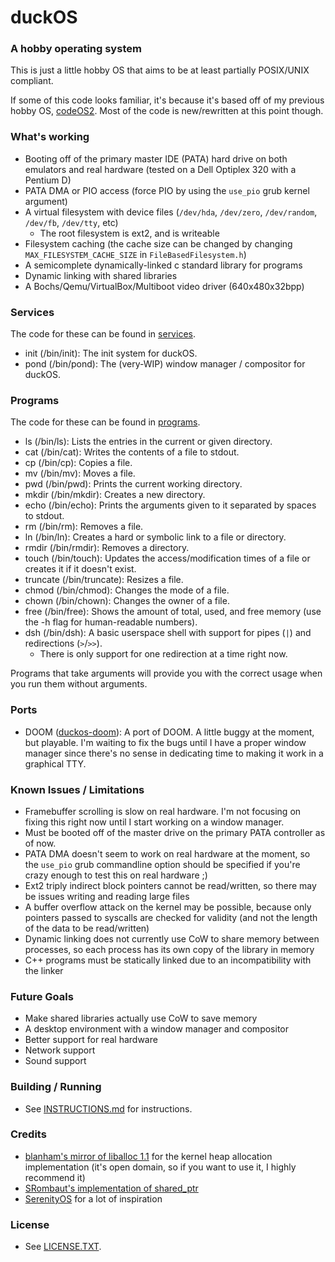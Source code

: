 # duckOS
### A hobby operating system

This is just a little hobby OS that aims to be at least partially POSIX/UNIX compliant.

If some of this code looks familiar, it's because it's based off of my previous hobby OS, [codeOS2](https://github.com/byteduck/codeOS2). Most of the code is new/rewritten at this point though.

### What's working
- Booting off of the primary master IDE (PATA) hard drive on both emulators and real hardware (tested on a Dell Optiplex 320 with a Pentium D)
- PATA DMA or PIO access (force PIO by using the `use_pio` grub kernel argument)
- A virtual filesystem with device files (`/dev/hda`, `/dev/zero`, `/dev/random`, `/dev/fb`, `/dev/tty`, etc)
  - The root filesystem is ext2, and is writeable
- Filesystem caching (the cache size can be changed by changing `MAX_FILESYSTEM_CACHE_SIZE` in `FileBasedFilesystem.h`)
- A semicomplete dynamically-linked c standard library for programs
- Dynamic linking with shared libraries
- A Bochs/Qemu/VirtualBox/Multiboot video driver (640x480x32bpp)
 
### Services

The code for these can be found in [services](services/).

- init (/bin/init): The init system for duckOS.
- pond (/bin/pond): The (very-WIP) window manager / compositor for duckOS.

 
### Programs

The code for these can be found in [programs](programs/).

- ls (/bin/ls): Lists the entries in the current or given directory.
- cat (/bin/cat): Writes the contents of a file to stdout.
- cp (/bin/cp): Copies a file.
- mv (/bin/mv): Moves a file.
- pwd (/bin/pwd): Prints the current working directory.
- mkdir (/bin/mkdir): Creates a new directory.
- echo (/bin/echo): Prints the arguments given to it separated by spaces to stdout.
- rm (/bin/rm): Removes a file.
- ln (/bin/ln): Creates a hard or symbolic link to a file or directory.
- rmdir (/bin/rmdir): Removes a directory.
- touch (/bin/touch): Updates the access/modification times of a file or creates it if it doesn't exist.
- truncate (/bin/truncate): Resizes a file.
- chmod (/bin/chmod): Changes the mode of a file.
- chown (/bin/chown): Changes the owner of a file.
- free (/bin/free): Shows the amount of total, used, and free memory (use the -h flag for human-readable numbers).
- dsh (/bin/dsh): A basic userspace shell with support for pipes (`|`) and redirections (`>`/`>>`).
  - There is only support for one redirection at a time right now.

Programs that take arguments will provide you with the correct usage when you run them without arguments.

### Ports
- DOOM ([duckos-doom](https://github.com/byteduck/duckos-doom)): A port of DOOM. A little buggy at the moment, but playable. I'm waiting to  fix the bugs until I have a proper window manager since there's no sense in dedicating time to making it work in a graphical TTY.

### Known Issues / Limitations
- Framebuffer scrolling is slow on real hardware. I'm not focusing on fixing this right now until I start working on a window manager.
- Must be booted off of the master drive on the primary PATA controller as of now.
- PATA DMA doesn't seem to work on real hardware at the moment, so the `use_pio` grub commandline option should be specified if you're crazy enough to test this on real hardware ;)
- Ext2 triply indirect block pointers cannot be read/written, so there may be issues writing and reading large files
- A buffer overflow attack on the kernel may be possible, because only pointers passed to syscalls are checked for validity (and not the length of the data to be read/written)
- Dynamic linking does not currently use CoW to share memory between processes, so each process has its own copy of the library in memory
- C++ programs must be statically linked due to an incompatibility with the linker

### Future Goals
- Make shared libraries actually use CoW to save memory
- A desktop environment with a window manager and compositor
- Better support for real hardware
- Network support
- Sound support

### Building / Running
- See [INSTRUCTIONS.md](INSTRUCTIONS.md) for instructions.

### Credits
- [blanham's mirror of liballoc 1.1](https://github.com/blanham/liballoc) for the kernel heap allocation implementation (it's open domain, so if you want to use it, I highly recommend it)
- [SRombaut's implementation of shared_ptr](https://github.com/SRombauts/shared_ptr/)
- [SerenityOS](http://serenityos.org) for a lot of inspiration

### License
- See [LICENSE.TXT](LICENSE.txt).
